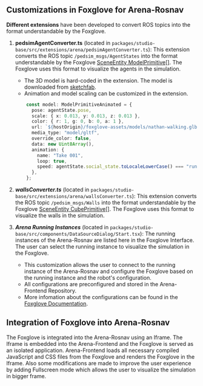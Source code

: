 ## Customizations in Foxglove for Arena-Rosnav
**Different extensions** have been developed to convert ROS topics into the format understandable by the Foxglove.

1. **pedsimAgentConverter.ts** (located in `packages/studio-base/src/extensions/arena/pedsimAgentConverter.ts`): This extension converts the ROS topic `/pedsim_msgs/AgentStates` into the format understandable by the Foxglove [SceneEntity ModelPrimitive[]](https://docs.foxglove.dev/docs/visualization/message-schemas/scene-entity/). The Foxglove uses this format to visualize the agents in the simulation.
    - The 3D model is hard-coded in the extension. The model is downloaded from [sketchfab](https://sketchfab.com/3d-models/nathan-animated-003-walking-3d-man-143a2b1ea5eb4385ae90a73657aca3bc).
    - Animation and model scaling can be customized in the extension.
    ```typescript
        const model: ModelPrimitiveAnimated = {
          pose: agentState.pose,
          scale: { x: 0.013, y: 0.013, z: 0.013 },
          color: { r: 1, g: 0, b: 0, a: 1 },
          url: `${hostOrigin}/foxglove-assets/models/nathan-walking.glb`,
          media_type: "model/gltf",
          override_color: false,
          data: new Uint8Array(),
          animation: {
            name: "Take 001",
            loop: true,
            speed: agentState.social_state.toLocaleLowerCase() === "running" ? 1.0 : 0.7, // <- animation speed
          },
        };
    ```

2. ***wallsConverter.ts*** (located in `packages/studio-base/src/extensions/arena/wallsConverter.ts`): This extension converts the ROS topic `/pedsim_msgs/Walls` into the format understandable by the Foxglove [SceneEntity CubePrimitive[]](https://docs.foxglove.dev/docs/visualization/message-schemas/scene-entity/). The Foxglove uses this format to visualize the walls in the simulation.

3. ***Arena Running Instances*** (located in `packages/studio-base/src/components/DataSourceDialog/Start.tsx`): The running instances of the Arena-Rosnav are listed here in the Foxglove Interface. The user can select the running instance to visualize the simulation in the Foxglove.
    - This customization allows the user to connect to the running instance of the Arena-Rosnav and configure the Foxglove based on the running instance and the robot's configuration.
    - All configurations are preconfigured and stored in the Arena-Frontend Repository.
    - More infomation about the configurations can be found in the [Foxglove Documentation](https://docs.foxglove.dev/docs/visualization/introduction).


## Integration of Foxglove into Arena-Rosnav
The Foxglove is integrated into the Arena-Rosnav using an Iframe. The Iframe is embedded into the Arena-Frontend and the Foxglove is served as an isolated application. Arena-Frontend loads all necessary compiled JavaScript and CSS files from the Foxglove and renders the Foxglove in the Iframe. Also some modifications are made to improve the user experience by adding Fullscreen mode which allows the user to visualize the simulation in bigger frame.

